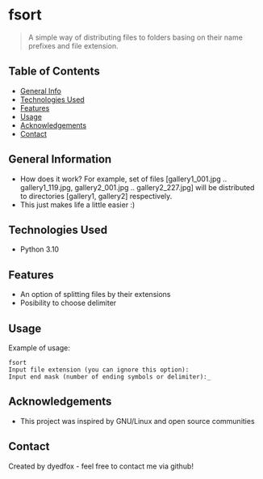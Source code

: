 # fsort
> A simple way of distributing files to folders basing on their name prefixes and file extension.

## Table of Contents
* [General Info](#general-information)
* [Technologies Used](#technologies-used)
* [Features](#features)
* [Usage](#usage)
* [Acknowledgements](#acknowledgements)
* [Contact](#contact)
<!-- * [License](#license) -->


## General Information
- How does it work? For example, set of files \[gallery1_001.jpg .. gallery1_119.jpg, gallery2_001.jpg .. gallery2_227.jpg\] 
will be distributed to directories \[gallery1, gallery2\] respectively.
- This just makes life a little easier :)

<!-- You don't have to answer all the questions - just the ones relevant to your project. -->

## Technologies Used
- Python 3.10

## Features
- An option of splitting files by their extensions
- Posibility to choose delimiter

## Usage
Example of usage:

`fsort`\
`Input file extension (you can ignore this option):`\
`Input end mask (number of ending symbols or delimiter):_`


## Acknowledgements
- This project was inspired by GNU/Linux and open source communities

## Contact
Created by dyedfox - feel free to contact me via github!


<!-- Optional -->
<!-- ## License -->
<!-- This project is open source and available under the [... License](). -->

<!-- You don't have to include all sections - just the one's relevant to your project -->

